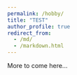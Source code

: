 ```yaml
---
permalink: /hobby/
title: "TEST"
author_profile: true
redirect_from: 
  - /md/
  - /markdown.html
---
```


More to come here...
